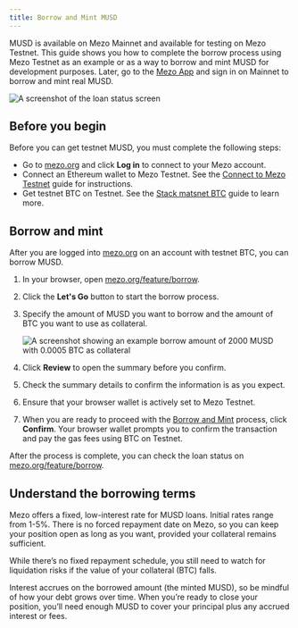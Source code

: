 ```yaml
---
title: Borrow and Mint MUSD
---
```


MUSD is available on Mezo Mainnet and available for testing on Mezo Testnet. This guide shows you how to complete the borrow process using Mezo Testnet as an example or as a way to borrow and mint MUSD for development purposes. Later, go to the [Mezo App](mezo.org) and sign in on Mainnet to borrow and mint real MUSD.

![A screenshot of the loan status screen](/docs/images/musd/borrow-flow-animation.webp)

## Before you begin

Before you can get testnet MUSD, you must complete the following steps:

- Go to [mezo.org](https://mezo.org/) and click **Log in** to connect to your Mezo account.
- Connect an Ethereum wallet to Mezo Testnet. See the [Connect to Mezo Testnet](/docs/users/getting-started/connect/) guide for instructions.
- Get testnet BTC on Testnet. See the [Stack matsnet BTC](/docs/users/getting-started/mezo-matsnet-alpha-testnet/stack-matsnet-btc) guide to learn more.

## Borrow and mint

After you are logged into [mezo.org](https://mezo.org/) on an account with testnet BTC, you can borrow MUSD.

1. In your browser, open [mezo.org/feature/borrow](https://mezo.org/feature/borrow).

1. Click the **Let's Go** button to start the borrow process. 

1. Specify the amount of MUSD you want to borrow and the amount of BTC you want to use as collateral.

    ![A screenshot showing an example borrow amount of 2000 MUSD with 0.0005 BTC as collateral](/docs/images/musd/musd-borrow-amounts.avif)

1. Click **Review** to open the summary before you confirm.

1. Check the summary details to confirm the information is as you expect.

1. Ensure that your browser wallet is actively set to Mezo Testnet.

1. When you are ready to proceed with the [Borrow and Mint](/docs/users/musd/mint-musd) process, click **Confirm**. Your browser wallet prompts you to confirm the transaction and pay the gas fees using BTC on Testnet.

After the process is complete, you can check the loan status on [mezo.org/feature/borrow](https://mezo.org/feature/borrow).

## Understand the borrowing terms

Mezo offers a fixed, low-interest rate for MUSD loans. Initial rates range from 1-5%. There is no forced repayment date on Mezo, so you can keep your position open as long as you want, provided your collateral remains sufficient.

While there’s no fixed repayment schedule, you still need to watch for liquidation risks if the value of your collateral (BTC) falls.

Interest accrues on the borrowed amount (the minted MUSD), so be mindful of how your debt grows over time. When you’re ready to close your position, you’ll need enough MUSD to cover your principal plus any accrued interest or fees.